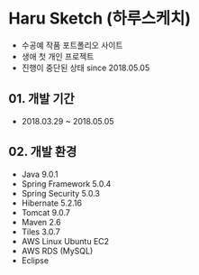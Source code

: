 # Haru Sketch (하루스케치)
- 수공예 작품 포트폴리오 사이트
- 생애 첫 개인 프로젝트
- 진행이 중단된 상태 since 2018.05.05

## 01. 개발 기간
- 2018.03.29 ~ 2018.05.05

## 02. 개발 환경
- Java 9.0.1
- Spring Framework 5.0.4
- Spring Security 5.0.3
- Hibernate 5.2.16
- Tomcat 9.0.7
- Maven 2.6
- Tiles 3.0.7
- AWS Linux Ubuntu EC2
- AWS RDS (MySQL)
- Eclipse
